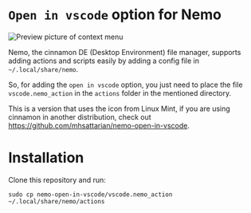 # `Open in vscode` option for Nemo

![Preview picture of context menu](test.png)

Nemo, the cinnamon DE (Desktop Environment) file manager, supports adding actions and scripts easily by adding a config file in `~/.local/share/nemo`.

So, for adding the `open in vscode` option, you just need to place the file `vscode.nemo_action` in the `actions` folder in the mentioned directory.

This is a version that uses the icon from Linux Mint, if you are using cinnamon in another distribution, check out https://github.com/mhsattarian/nemo-open-in-vscode.

# Installation

Clone this repository and run:

```shell
sudo cp nemo-open-in-vscode/vscode.nemo_action ~/.local/share/nemo/actions
```

